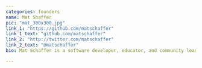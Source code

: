 ```yaml
---
categories: founders
name: Mat Shaffer
pic: "mat_300x300.jpg"
link_1: "https://github.com/matschaffer"
link_1_text: "github.com/matschaffer"
link_2: "http://twitter.com/matschaffer"
link_2_text: "@matschaffer"
bio: Mat Schaffer is a software developer, educator, and community leader. He's currently the Manager of Crisis Response Engineering at Neflix.  Before that, he was a developer-for-hire in the Philadelphia area and organizer of <a href="http://phillyrb.org">Philly.rb</a>, the downtown Philadelphia Ruby User group.

---
```

